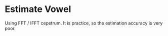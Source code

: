 # Estimate Vowel

Using FFT / IFFT cepstrum.
It is practice, so the estimation accuracy is very poor.
